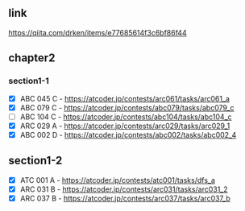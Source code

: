 ## link
https://qiita.com/drken/items/e77685614f3c6bf86f44

## chapter2
### section1-1
- [x] ABC 045 C - https://atcoder.jp/contests/arc061/tasks/arc061_a
- [x] ABC 079 C - https://atcoder.jp/contests/abc079/tasks/abc079_c
- [ ] ABC 104 C - https://atcoder.jp/contests/abc104/tasks/abc104_c
- [x] ARC 029 A - https://atcoder.jp/contests/arc029/tasks/arc029_1
- [x] ABC 002 D - https://atcoder.jp/contests/abc002/tasks/abc002_4

## section1-2
- [x] ATC 001 A - https://atcoder.jp/contests/atc001/tasks/dfs_a
- [x] ARC 031 B - https://atcoder.jp/contests/arc031/tasks/arc031_2
- [x] ARC 037 B - https://atcoder.jp/contests/arc037/tasks/arc037_b
